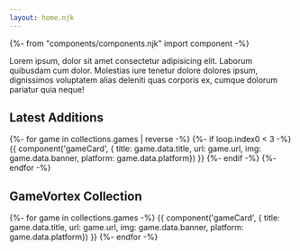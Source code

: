 ```yaml
---
layout: home.njk
---
```


{%- from "components/components.njk" import component -%}

Lorem ipsum, dolor sit amet consectetur adipisicing elit. Laborum quibusdam cum dolor. Molestias iure tenetur dolore dolores ipsum, dignissimos voluptatem alias deleniti quas corporis ex, cumque dolorum pariatur quia neque!

## Latest Additions

<div class="game--grid">
{%- for game in collections.games | reverse -%}
    {%- if loop.index0 < 3 -%}
    {{ component('gameCard', { title: game.data.title, url: game.url, img: game.data.banner, platform: game.data.platform}) }}
{%- endif -%}
{%- endfor -%}
</div>

## GameVortex Collection

<div class="game--grid">
{%- for game in collections.games -%}
    {{ component('gameCard', { title: game.data.title, url: game.url, img: game.data.banner, platform: game.data.platform}) }}
{%- endfor -%}
</div>
